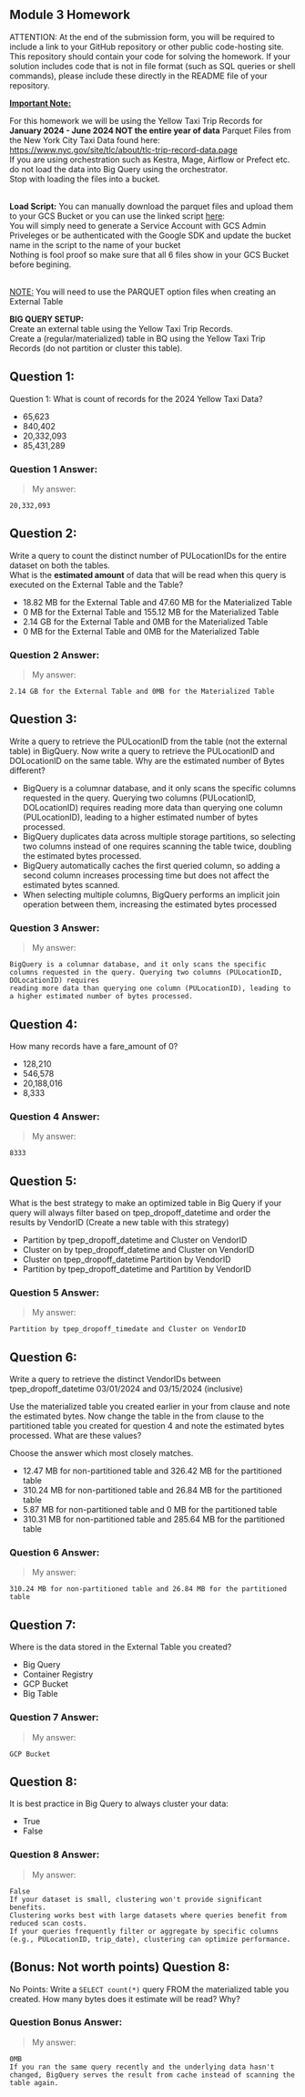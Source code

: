 ## Module 3 Homework

ATTENTION: At the end of the submission form, you will be required to include a link to your GitHub repository or other public code-hosting site. 
This repository should contain your code for solving the homework. If your solution includes code that is not in file format (such as SQL queries or 
shell commands), please include these directly in the README file of your repository.

<b><u>Important Note:</b></u> <p> For this homework we will be using the Yellow Taxi Trip Records for **January 2024 - June 2024 NOT the entire year of data** 
Parquet Files from the New York
City Taxi Data found here: </br> https://www.nyc.gov/site/tlc/about/tlc-trip-record-data.page </br>
If you are using orchestration such as Kestra, Mage, Airflow or Prefect etc. do not load the data into Big Query using the orchestrator.</br> 
Stop with loading the files into a bucket. </br></br>

**Load Script:** You can manually download the parquet files and upload them to your GCS Bucket or you can use the linked script [here](./load_yellow_taxi_data.py):<br>
You will simply need to generate a Service Account with GCS Admin Priveleges or be authenticated with the Google SDK and update the bucket name in the script to the name of your bucket<br>
Nothing is fool proof so make sure that all 6 files show in your GCS Bucket before begining.</br><br>

<u>NOTE:</u> You will need to use the PARQUET option files when creating an External Table</br>

<b>BIG QUERY SETUP:</b></br>
Create an external table using the Yellow Taxi Trip Records. </br>
Create a (regular/materialized) table in BQ using the Yellow Taxi Trip Records (do not partition or cluster this table). </br>
</p>

## Question 1:
Question 1: What is count of records for the 2024 Yellow Taxi Data?
- 65,623
- 840,402
- 20,332,093
- 85,431,289

### Question 1 Answer:

>My answer:
```
20,332,093
```


## Question 2:
Write a query to count the distinct number of PULocationIDs for the entire dataset on both the tables.</br> 
What is the **estimated amount** of data that will be read when this query is executed on the External Table and the Table?

- 18.82 MB for the External Table and 47.60 MB for the Materialized Table
- 0 MB for the External Table and 155.12 MB for the Materialized Table
- 2.14 GB for the External Table and 0MB for the Materialized Table
- 0 MB for the External Table and 0MB for the Materialized Table

### Question 2 Answer:

>My answer:
```
2.14 GB for the External Table and 0MB for the Materialized Table
```

## Question 3:
Write a query to retrieve the PULocationID from the table (not the external table) in BigQuery. Now write a query to retrieve the PULocationID and DOLocationID on the same table. Why are the estimated number of Bytes different?
- BigQuery is a columnar database, and it only scans the specific columns requested in the query. Querying two columns (PULocationID, DOLocationID) requires 
reading more data than querying one column (PULocationID), leading to a higher estimated number of bytes processed.
- BigQuery duplicates data across multiple storage partitions, so selecting two columns instead of one requires scanning the table twice, 
doubling the estimated bytes processed.
- BigQuery automatically caches the first queried column, so adding a second column increases processing time but does not affect the estimated bytes scanned.
- When selecting multiple columns, BigQuery performs an implicit join operation between them, increasing the estimated bytes processed

### Question 3 Answer:

>My answer:
```
BigQuery is a columnar database, and it only scans the specific columns requested in the query. Querying two columns (PULocationID, DOLocationID) requires 
reading more data than querying one column (PULocationID), leading to a higher estimated number of bytes processed.
```

## Question 4:
How many records have a fare_amount of 0?
- 128,210
- 546,578
- 20,188,016
- 8,333

### Question 4 Answer:

>My answer:
```
8333
```

## Question 5:
What is the best strategy to make an optimized table in Big Query if your query will always filter based on tpep_dropoff_datetime and order the results by VendorID (Create a new table with this strategy)
- Partition by tpep_dropoff_datetime and Cluster on VendorID
- Cluster on by tpep_dropoff_datetime and Cluster on VendorID
- Cluster on tpep_dropoff_datetime Partition by VendorID
- Partition by tpep_dropoff_datetime and Partition by VendorID

### Question 5 Answer:

>My answer:
```
Partition by tpep_dropoff_timedate and Cluster on VendorID
```


## Question 6:
Write a query to retrieve the distinct VendorIDs between tpep_dropoff_datetime
03/01/2024 and 03/15/2024 (inclusive)</br>

Use the materialized table you created earlier in your from clause and note the estimated bytes. Now change the table in the from clause to the partitioned table you created for question 4 and note the estimated bytes processed. What are these values? </br>

Choose the answer which most closely matches.</br> 

- 12.47 MB for non-partitioned table and 326.42 MB for the partitioned table
- 310.24 MB for non-partitioned table and 26.84 MB for the partitioned table
- 5.87 MB for non-partitioned table and 0 MB for the partitioned table
- 310.31 MB for non-partitioned table and 285.64 MB for the partitioned table

### Question 6 Answer:

>My answer:
```
310.24 MB for non-partitioned table and 26.84 MB for the partitioned table
```


## Question 7: 
Where is the data stored in the External Table you created?

- Big Query
- Container Registry
- GCP Bucket
- Big Table

### Question 7 Answer:

>My answer:
```
GCP Bucket
```

## Question 8:
It is best practice in Big Query to always cluster your data:
- True
- False

### Question 8 Answer:

>My answer:
```
False
If your dataset is small, clustering won't provide significant benefits.
Clustering works best with large datasets where queries benefit from reduced scan costs.
If your queries frequently filter or aggregate by specific columns (e.g., PULocationID, trip_date), clustering can optimize performance.
```


## (Bonus: Not worth points) Question 8:
No Points: Write a `SELECT count(*)` query FROM the materialized table you created. How many bytes does it estimate will be read? Why?


### Question Bonus Answer:

>My answer:
```
0MB
If you ran the same query recently and the underlying data hasn't changed, BigQuery serves the result from cache instead of scanning the table again.
```